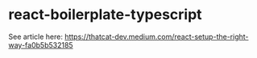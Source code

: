 # react-boilerplate-typescript

See article here: https://thatcat-dev.medium.com/react-setup-the-right-way-fa0b5b532185
